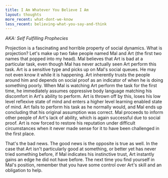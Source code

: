 ```yaml
---
title: I Am Whatever You Believe I Am
layout: thoughts
more_recent: what-dont-we-know
less_recent: believing-what-you-say-and-think
---
```

_AKA: Self Fulfilling Prophecies_

Projection is a fascinating and horrible property of social dynamics. What is projection? Let's make up two fake people named Mal and Art (the first two names that popped into my head). Mal believes that Art is bad at a particular task, even though Mal has never actually seen Art perform this task. Art is a sensitive type and picks up on Mal's social queues. He may not even know it while it is happening. Art inherently trusts the people around him and depends on social proof as an indicator of when he is doing something poorly. When Mal is watching Art perform the task for the first time, he immediately assumes oppressive body language matching his discomfort in Art's ability to perform. Art is thrown off by this, loses his low level reflexive state of mind and enters a higher level learning enabled state of mind. Art fails to perform his task as he normally would, and Mal ends up concluding that his original assumption was correct. Mal proceeds to inform other people of Art's lack of ability, which is again successful due to social proof. Art is now forced to restore his reputation under difficult circumstances when it never made sense for it to have been challenged in the first place.

That's the bad news. The good news is the opposite is true as well. In the case that Art isn't particularly good at something, or better yet has never tried something before, if Mal indicates his instinctive trust, Art instantly gains an edge he did not have before. The next time you find yourself in Mal's position, remember that you have some control over Art's skill and an obligation to help.